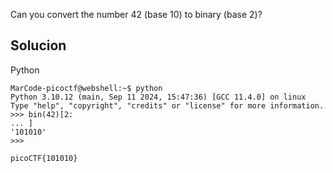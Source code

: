 Can you convert the number 42 (base 10) to binary (base 2)?
## Solucion
Python
```
MarCode-picoctf@webshell:~$ python
Python 3.10.12 (main, Sep 11 2024, 15:47:36) [GCC 11.4.0] on linux
Type "help", "copyright", "credits" or "license" for more information.
>>> bin(42)[2:
... ]
'101010'
>>>

picoCTF{101010}
```

